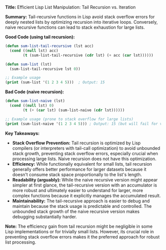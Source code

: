 **Title:** Efficient Lisp List Manipulation: Tail Recursion vs. Iteration

**Summary:**  Tail-recursive functions in Lisp avoid stack overflow errors for deeply nested lists by optimizing recursion into iterative loops.  Conversely, naive recursive functions can lead to stack exhaustion for large lists.

**Good Code (using tail recursion):**

```lisp
(defun sum-list-tail-recursive (lst acc)
  (cond ((null lst) acc)
        (t (sum-list-tail-recursive (cdr lst) (+ acc (car lst))))))

(defun sum-list (lst)
  (sum-list-tail-recursive lst 0))

;; Example usage
(print (sum-list '(1 2 3 4 5)))  ; Output: 15
```

**Bad Code (naive recursion):**

```lisp
(defun sum-list-naive (lst)
  (cond ((null lst) 0)
        (t (+ (car lst) (sum-list-naive (cdr lst))))))

;; Example usage (prone to stack overflow for large lists)
(print (sum-list-naive '(1 2 3 4 5))) ; Output: 15 (but will fail for very large lists)
```


**Key Takeaways:**

* **Stack Overflow Prevention:** Tail recursion is optimized by Lisp compilers (or interpreters with tail-call optimization) to avoid unbounded stack growth, preventing stack overflow errors, especially crucial when processing large lists.  Naive recursion does not have this optimization.
* **Efficiency:** While functionally equivalent for small lists, tail recursion generally offers better performance for larger datasets because it doesn't consume stack space proportionally to the list's length.
* **Readability (arguably):**  While the naive recursive version might appear simpler at first glance, the tail-recursive version with an accumulator is more robust and ultimately easier to understand for larger, more complex functions because it explicitly manages the accumulated result.
* **Maintainability:** The tail-recursive approach is easier to debug and maintain because the stack usage is predictable and controlled.  The unbounded stack growth of the naive recursive version makes debugging substantially harder.

**Note:**  The efficiency gain from tail recursion might be negligible in some Lisp implementations or for trivially small lists.  However, its crucial role in preventing stack overflow errors makes it the preferred approach for robust list processing.
